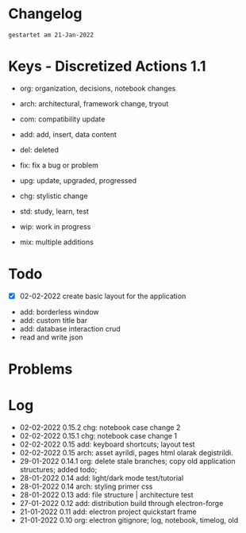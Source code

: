 # Changelog
`gestartet am 21-Jan-2022`  

# Keys - Discretized Actions 1.1
- org: organization, decisions, notebook changes
- arch: architectural, framework change, tryout

- com: compatibility update
- add: add, insert, data content

- del: deleted
- fix: fix a bug or problem
- upg: update, upgraded, progressed
- chg: stylistic change

- std: study, learn, test
- wip: work in progress
- mix: multiple additions

# Todo
- [x] 02-02-2022 create basic layout for the application 
- add: borderless window
- add: custom title bar
- add: database interaction crud
- read and write json


# Problems

# Log 
- 02-02-2022 0.15.2     chg: notebook case change 2
- 02-02-2022 0.15.1     chg: notebook case change 1
- 02-02-2022 0.15       add: keyboard shortcuts; layout test
- 02-02-2022 0.15       arch: asset ayrildi, pages html olarak degistrildi.
- 29-01-2022 0.14.1     org: delete stale branches; copy old application structures; added todo;
- 28-01-2022 0.14 add: light/dark mode test/tutorial  
- 28-01-2022 0.14 arch: styling primer css  
- 28-01-2022 0.13 add: file structure | architecture test  
- 27-01-2022 0.12 add: distribution build through electron-forge   
- 21-01-2022 0.11 add: electron project quickstart frame  
- 21-01-2022 0.10 org: electron gitignore; log, notebook, timelog, old  

